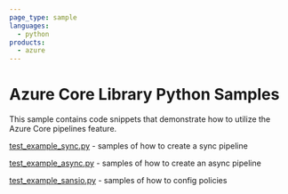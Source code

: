 ```yaml
---
page_type: sample
languages:
  - python
products:
  - azure
---
```


# Azure Core Library Python Samples

This sample contains code snippets that demonstrate how to utilize the Azure Core pipelines feature.

[test_example_sync.py](https://github.com/Azure/azure-sdk-for-python/blob/master/sdk/core/azure-core/samples/test_example_sync.py) - samples of how to create a sync pipeline

[test_example_async.py](https://github.com/Azure/azure-sdk-for-python/blob/master/sdk/core/azure-core/samples/test_example_async.py) - samples of how to create an async pipeline

[test_example_sansio.py](https://github.com/Azure/azure-sdk-for-python/blob/master/sdk/core/azure-core/samples/test_example_sansio.py) - samples of how to config policies
